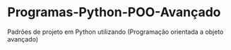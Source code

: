 # Programas-Python-POO-Avançado
Padrões de projeto em Python utilizando (Programação orientada a objeto avançado)
